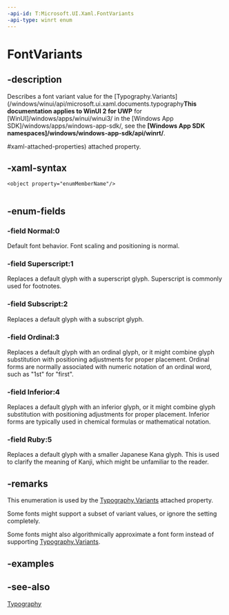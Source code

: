 ```yaml
---
-api-id: T:Microsoft.UI.Xaml.FontVariants
-api-type: winrt enum
---
```


<!-- Enumeration syntax
public enum Windows.UI.Xaml.FontVariants : int
-->

# FontVariants

## -description

Describes a font variant value for the [Typography.Variants](/windows/winui/api/microsoft.ui.xaml.documents.typography**This documentation applies to WinUI 2 for UWP** for [WinUI]/windows/apps/winui/winui3/ in the [Windows App SDK]/windows/apps/windows-app-sdk/, see the **[Windows App SDK namespaces]/windows/windows-app-sdk/api/winrt/**.

#xaml-attached-properties) attached property.

## -xaml-syntax
```xaml
<object property="enumMemberName"/>
 
```

## -enum-fields

### -field Normal:0

Default font behavior. Font scaling and positioning is normal.

### -field Superscript:1

Replaces a default glyph with a superscript glyph. Superscript is commonly used for footnotes.

### -field Subscript:2

Replaces a default glyph with a subscript glyph.

### -field Ordinal:3

Replaces a default glyph with an ordinal glyph, or it might combine glyph substitution with positioning adjustments for proper placement. Ordinal forms are normally associated with numeric notation of an ordinal word, such as "1st" for "first".

### -field Inferior:4

Replaces a default glyph with an inferior glyph, or it might combine glyph substitution with positioning adjustments for proper placement. Inferior forms are typically used in chemical formulas or mathematical notation.

### -field Ruby:5

Replaces a default glyph with a smaller Japanese Kana glyph. This is used to clarify the meaning of Kanji, which might be unfamiliar to the reader.

## -remarks

This enumeration is used by the [Typography.Variants](/windows/winui/api/microsoft.ui.xaml.documents.typography#xaml-attached-properties) attached property.

Some fonts might support a subset of variant values, or ignore the setting completely.

Some fonts might also algorithmically approximate a font form instead of supporting [Typography.Variants](/windows/winui/api/microsoft.ui.xaml.documents.typography#xaml-attached-properties). 

## -examples

## -see-also

[Typography](../microsoft.ui.xaml.documents/typography.md)
